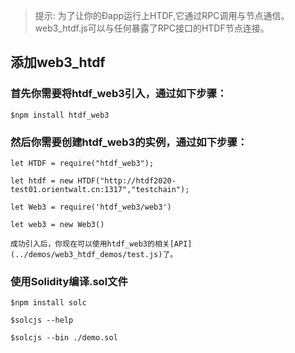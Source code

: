 > 提示: 为了让你的Ðapp运行上HTDF,它通过RPC调用与节点通信。web3_htdf.js可以与任何暴露了RPC接口的HTDF节点连接。
> 

## 添加web3_htdf

### 首先你需要将htdf_web3引入，通过如下步骤：

```
$npm install htdf_web3

```

### 然后你需要创建htdf_web3的实例，通过如下步骤：

```
let HTDF = require("htdf_web3");

let htdf = new HTDF("http://htdf2020-test01.orientwalt.cn:1317","testchain");

let Web3 = require('htdf_web3/web3')

let web3 = new Web3()

成功引入后，你现在可以使用htdf_web3的相关[API](../demos/web3_htdf_demos/test.js)了。

```

### 使用Solidity编译.sol文件

```
$npm install solc

$solcjs --help

$solcjs --bin ./demo.sol

```

